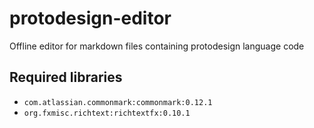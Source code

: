 # protodesign-editor
Offline editor for markdown files containing protodesign language code

## Required libraries
- `com.atlassian.commonmark:commonmark:0.12.1`
- `org.fxmisc.richtext:richtextfx:0.10.1`